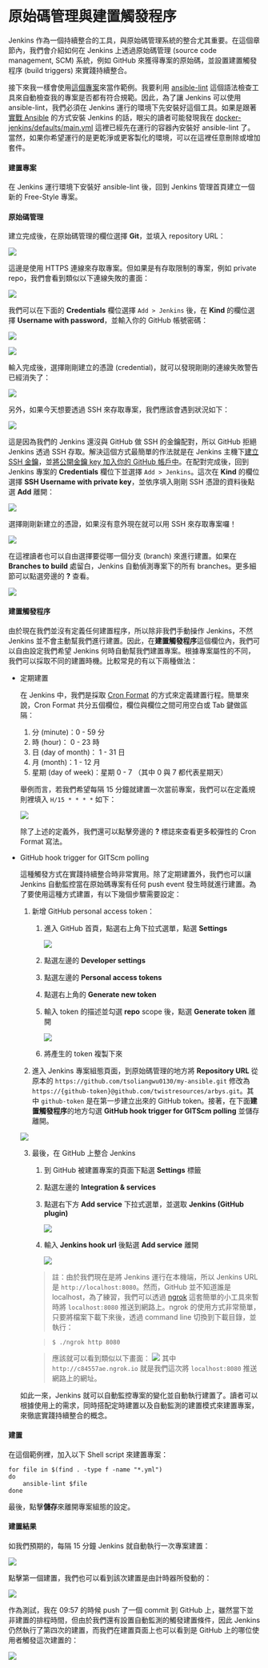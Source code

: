 # 原始碼管理與建置觸發程序

Jenkins 作為一個持續整合的工具，與原始碼管理系統的整合尤其重要。在這個章節內，我們會介紹如何在 Jenkins 上透過原始碼管理 (source code management, SCM) 系統，例如 GitHub 來獲得專案的原始碼，並設置建置觸發程序 (build triggers) 來實踐持續整合。

接下來我一樣會使用[這個專案](https://github.com/tsoliangwu0130/my-ansible)來當作範例。我要利用 [ansible-lint](https://github.com/willthames/ansible-lint) 這個語法檢查工具來自動檢查我的專案是否都有符合規範。因此，為了讓 Jenkins 可以使用 ansible-lint，我們必須在 Jenkins 運行的環境下先安裝好這個工具。如果是跟著[實戰 Ansible](https://tsoliangwu0130.gitbooks.io/learn-ansible-and-jenkins-in-30-days/content/ansible/practical-ansible.html) 的方式安裝 Jenkins 的話，眼尖的讀者可能發現我在 [docker-jenkins/defaults/main.yml](https://github.com/tsoliangwu0130/my-ansible/blob/master/roles/docker-jenkins/defaults/main.yml#L14) 這裡已經先在運行的容器內安裝好 ansible-lint 了。當然，如果你希望運行的是更乾淨或更客製化的環境，可以在這裡任意刪除或增加套件。

#### 建置專案

在 Jenkins 運行環境下安裝好 ansible-lint 後，回到 Jenkins 管理首頁建立一個新的 Free-Style 專案。

#### 原始碼管理

建立完成後，在原始碼管理的欄位選擇 **Git**，並填入 repository URL：

![](https://github.com/tsoliangwu0130/learn-ansible-and-jenkins-in-30-days/blob/master/images/jenkins-git-01.png?raw=true)

這邊是使用 HTTPS 連線來存取專案。但如果是有存取限制的專案，例如 private repo，我們會看到類似以下連線失敗的畫面：

![](https://github.com/tsoliangwu0130/learn-ansible-and-jenkins-in-30-days/blob/master/images/jenkins-git-02.png?raw=true)

我們可以在下面的 **Credentials** 欄位選擇 `Add > Jenkins` 後，在 **Kind** 的欄位選擇 **Username with password**，並輸入你的 GitHub 帳號密碼：

![](https://github.com/tsoliangwu0130/learn-ansible-and-jenkins-in-30-days/blob/master/images/jenkins-git-03.png?raw=true)

![](https://github.com/tsoliangwu0130/learn-ansible-and-jenkins-in-30-days/blob/master/images/jenkins-git-04.png?raw=true)

輸入完成後，選擇剛剛建立的憑證 (credential)，就可以發現剛剛的連線失敗警告已經消失了：

![](https://github.com/tsoliangwu0130/learn-ansible-and-jenkins-in-30-days/blob/master/images/jenkins-git-05.png?raw=true)

另外，如果今天想要透過 SSH 來存取專案，我們應該會遇到狀況如下：

![](https://github.com/tsoliangwu0130/learn-ansible-and-jenkins-in-30-days/blob/master/images/jenkins-git-06.png?raw=true)

這是因為我們的 Jenkins 還沒與 GitHub 做 SSH 的金鑰配對，所以 GitHub 拒絕 Jenkins 透過 SSH 存取。解決這個方式最簡單的作法就是在 Jenkins 主機下[建立 SSH 金鑰](https://help.github.com/articles/generating-a-new-ssh-key-and-adding-it-to-the-ssh-agent/)，並[將公開金鑰 key 加入你的 GitHub 帳戶中](https://help.github.com/articles/adding-a-new-ssh-key-to-your-github-account/)。在配對完成後，回到 Jenkins 專案的 **Credentials** 欄位下並選擇 `Add > Jenkins`。這次在 **Kind** 的欄位選擇 **SSH Username with private key**，並依序填入剛剛 SSH 憑證的資料後點選 **Add** 離開：

![](https://github.com/tsoliangwu0130/learn-ansible-and-jenkins-in-30-days/blob/master/images/jenkins-git-07.png?raw=true)

選擇剛剛新建立的憑證，如果沒有意外現在就可以用 SSH 來存取專案囉！

![](https://github.com/tsoliangwu0130/learn-ansible-and-jenkins-in-30-days/blob/master/images/jenkins-git-08.png?raw=true)


在這裡讀者也可以自由選擇要從哪一個分支 (branch) 來進行建置。如果在 **Branches to build** 處留白，Jenkins 自動偵測專案下的所有 branches。更多細節可以點選旁邊的 **?** 查看。

![](https://github.com/tsoliangwu0130/learn-ansible-and-jenkins-in-30-days/blob/master/images/jenkins-git-09.png?raw=true)

#### 建置觸發程序

由於現在我們並沒有定義任何建置程序，所以除非我們手動操作 Jenkins，不然 Jenkins 並不會主動幫我們進行建置。因此，在**建置觸發程序**這個欄位內，我們可以自由設定我們希望 Jenkins 何時自動幫我們建置專案。根據專案屬性的不同，我們可以採取不同的建置時機。比較常見的有以下兩種做法：

* 定期建置

    在 Jenkins 中，我們是採取 [Cron Format](http://www.nncron.ru/help/EN/working/cron-format.htm) 的方式來定義建置行程。簡單來說，Cron Format 共分五個欄位，欄位與欄位之間可用空白或 Tab 鍵做區隔：

    1. 分 (minute)：0 - 59 分
    2. 時 (hour)： 0 - 23 時
    3. 日 (day of month)： 1 - 31 日
    4. 月 (month)：1 - 12 月
    5. 星期 (day of week)：星期 0 - 7 （其中 0 與 7 都代表星期天）

    舉例而言，若我們希望每隔 15 分鐘就建置一次當前專案，我們可以在定義規則裡填入 `H/15 * * * *` 如下：

    ![](https://github.com/tsoliangwu0130/learn-ansible-and-jenkins-in-30-days/blob/master/images/jenkins-trigger-01.png?raw=true)

    除了上述的定義外，我們還可以點擊旁邊的 **?** 標誌來查看更多較彈性的 Cron Format 寫法。

* GitHub hook trigger for GITScm polling

    這種觸發方式在實踐持續整合時非常實用。除了定期建置外，我們也可以讓 Jenkins 自動監控當在原始碼專案有任何 push event 發生時就進行建置。為了要使用這種方式建置，有以下幾個步驟需要設定：

    1. 新增 GitHub personal access token：

        1. 進入 GitHub 首頁，點選右上角下拉式選單，點選 **Settings**

            ![](https://github.com/tsoliangwu0130/learn-ansible-and-jenkins-in-30-days/blob/master/images/jenkins-trigger-02.png?raw=true)

        2. 點選左邊的 **Developer settings**
        3. 點選左邊的 **Personal access tokens**
        4. 點選右上角的 **Generate new token**
        5. 輸入 token 的描述並勾選 **repo** scope 後，點選 **Generate token** 離開

            ![](https://github.com/tsoliangwu0130/learn-ansible-and-jenkins-in-30-days/blob/master/images/jenkins-trigger-03.png?raw=true)

        6. 將產生的 token 複製下來

    2. 進入 Jenkins 專案組態頁面，到原始碼管理的地方將 **Repository URL** 從原本的 `https://github.com/tsoliangwu0130/my-ansible.git` 修改為 `https://{github-token}@github.com/twistresources/arbys.git`。其中 `github-token` 是在第一步建立出來的 GitHub token。接著，在下面**建置觸發程序**的地方勾選 **GitHub hook trigger for GITScm polling** 並儲存離開。

    ![](https://github.com/tsoliangwu0130/learn-ansible-and-jenkins-in-30-days/blob/master/images/jenkins-trigger-04.png?raw=true)

    3. 最後，在 GitHub 上整合 Jenkins

        1. 到 GitHub 被建置專案的頁面下點選 **Settings** 標籤
        2. 點選左邊的 **Integration & services**
        3. 點選右下方 **Add service** 下拉式選單，並選取 **Jenkins (GitHub plugin)**

            ![](https://github.com/tsoliangwu0130/learn-ansible-and-jenkins-in-30-days/blob/master/images/jenkins-trigger-05.png?raw=true)

        4. 輸入 **Jenkins hook url** 後點選 **Add service** 離開

            ![](https://github.com/tsoliangwu0130/learn-ansible-and-jenkins-in-30-days/blob/master/images/jenkins-trigger-07.png?raw=true)

        > 註：由於我們現在是將 Jenkins 運行在本機端，所以 Jenkins URL 是 `http://localhost:8080`。然而，GitHub 並不知道誰是 localhost，為了練習，我們可以透過 [ngrok](https://ngrok.com/) 這套簡單的小工具來暫時將 `localhost:8080` 推送到網路上。ngrok 的使用方式非常簡單，只要將檔案下載下來後，透過 command line 切換到下載目錄，並執行：

        > ```shell
        > $ ./ngrok http 8080
        > ```

        > 應該就可以看到類似以下畫面：             ![](https://github.com/tsoliangwu0130/learn-ansible-and-jenkins-in-30-days/blob/master/images/jenkins-trigger-06.png?raw=true)
        > 其中 `http://c84557ae.ngrok.io` 就是我們這次將 `localhost:8080` 推送網路上的網址。

    如此一來，Jenkins 就可以自動監控專案的變化並自動執行建置了。讀者可以根據使用上的需求，同時搭配定時建置以及自動監測的建置模式來建置專案，來徹底實踐持續整合的概念。

#### 建置

在這個範例裡，加入以下 Shell script 來建置專案：

```shell
for file in $(find . -type f -name "*.yml")
do
	ansible-lint $file
done
```

最後，點擊**儲存**來離開專案組態的設定。

#### 建置結果

如我們預期的，每隔 15 分鐘 Jenkins 就自動執行一次專案建置：

![](https://github.com/tsoliangwu0130/learn-ansible-and-jenkins-in-30-days/blob/master/images/jenkins-trigger-08.png?raw=true)

點擊第一個建置，我們也可以看到該次建置是由計時器所發動的：

![](https://github.com/tsoliangwu0130/learn-ansible-and-jenkins-in-30-days/blob/master/images/jenkins-trigger-09.png?raw=true)

作為測試，我在 09:57 的時候 push 了一個 commit 到 GitHub 上，雖然當下並非建置的排程時間，但由於我們還有設置自動監測的觸發建置條件，因此 Jenkins 仍然執行了第四次的建置，而我們在建置頁面上也可以看到是 GitHub 上的哪位使用者觸發這次建置的：

![](https://github.com/tsoliangwu0130/learn-ansible-and-jenkins-in-30-days/blob/master/images/jenkins-trigger-10.png?raw=true)
